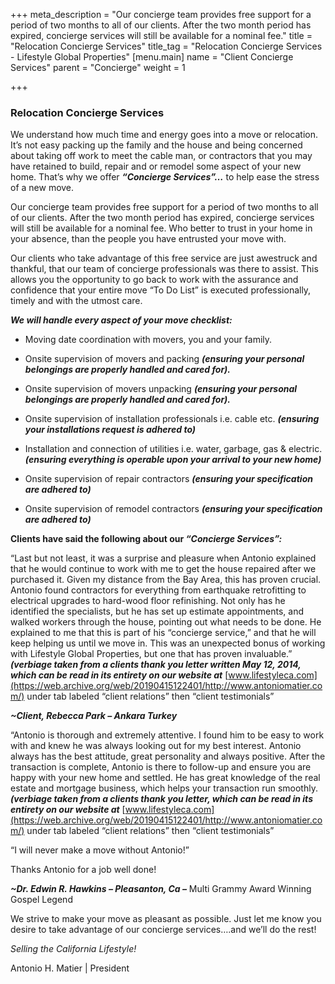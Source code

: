 +++
meta_description = "Our concierge team provides free support for a period of two months to all of our clients. After the two month period has expired, concierge services will still be available for a nominal fee."
title = "Relocation Concierge Services"
title_tag = "Relocation Concierge Services - Lifestyle Global Properties"
[menu.main]
name = "Client Concierge Services"
parent = "Concierge"
weight = 1

+++
### Relocation Concierge Services

We understand how much time and energy goes into a move or relocation. It’s not easy packing up the family and the house and being concerned about taking off work to meet the cable man, or contractors that you may have retained to build, repair and or remodel some aspect of your new home. That’s why we offer **_“Concierge Services”…_** to help ease the stress of a new move.

Our concierge team provides free support for a period of two months to all of our clients. After the two month period has expired, concierge services will still be available for a nominal fee. Who better to trust in your home in your absence, than the people you have entrusted your move with.

Our clients who take advantage of this free service are just awestruck and thankful, that our team of concierge professionals was there to assist. This allows you the opportunity to go back to work with the assurance and confidence that your entire move “To Do List” is executed professionally, timely and with the utmost care.

**_We will handle every aspect of your move checklist:_**

* Moving date coordination with movers, you and your family.


* Onsite supervision of movers and packing **_(ensuring your personal belongings are properly handled and cared for)._**


* Onsite supervision of movers unpacking **_(ensuring your personal belongings are properly handled and cared for)._**


* Onsite supervision of installation professionals i.e. cable etc. **_(ensuring your installations request is adhered to)_**


* Installation and connection of utilities i.e. water, garbage, gas & electric.**_(ensuring everything is operable upon your arrival to your new home)_**


* Onsite supervision of repair contractors **_(ensuring your specification are adhered to)_**
* Onsite supervision of remodel contractors **_(ensuring your specification are adhered to)_**

**Clients have said the following about our _“Concierge Services”:_**

“Last but not least, it was a surprise and pleasure when Antonio explained that he would continue to work with me to get the house repaired after we purchased it. Given my distance from the Bay Area, this has proven crucial. Antonio found contractors for everything from earthquake retrofitting to electrical upgrades to hard-wood floor refinishing. Not only has he identified the specialists, but he has set up estimate appointments, and walked workers through the house, pointing out what needs to be done. He explained to me that this is part of his “concierge service,” and that he will keep helping us until we move in. This was an unexpected bonus of working with Lifestyle Global Properties, but one that has proven invaluable.” **_(verbiage taken from a clients thank you letter written May 12, 2014, which can be read in its entirety on our website at_** [www.lifestyleca.com](https://web.archive.org/web/20190415122401/http://www.antoniomatier.com/) under tab labeled “client relations” then “client testimonials”

**_\~Client, Rebecca Park – Ankara Turkey_**

“Antonio is thorough and extremely attentive. I found him to be easy to work with and knew he was always looking out for my best interest. Antonio always has the best attitude, great personality and always positive. After the transaction is complete, Antonio is there to follow-up and ensure you are happy with your new home and settled. He has great knowledge of the real estate and mortgage business, which helps your transaction run smoothly. **_(verbiage taken from a clients thank you letter, which can be read in its entirety on our website at_** [www.lifestyleca.com](https://web.archive.org/web/20190415122401/http://www.antoniomatier.com/) under tab labeled “client relations” then “client testimonials”

“I will never make a move without Antonio!”

Thanks Antonio for a job well done!

**_\~Dr. Edwin R. Hawkins – Pleasanton, Ca –_** Multi Grammy Award Winning Gospel Legend

We strive to make your move as pleasant as possible. Just let me know you desire to take advantage of our concierge services….and we’ll do the rest!

_Selling the California Lifestyle!_

Antonio H. Matier | President
